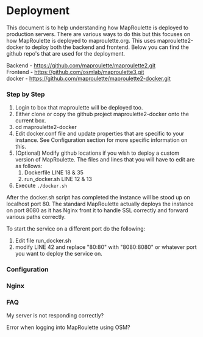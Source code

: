 # Deployment

This document is to help understanding how MapRoulette is deployed to production servers. There are various ways to do this but this focuses on how MapRoulette is deployed to maproulette.org. This uses maproulette2-docker to deploy both the backend and frontend. Below you can find the github repo's that are used for the deployment.

Backend - https://github.com/maproulette/maproulette2.git<br/>
Frontend - https://github.com/osmlab/maproulette3.git<br/>
docker - https://github.com/maproulette/maproulette2-docker.git

### Step by Step

1. Login to box that maproulette will be deployed too.
2. Either clone or copy the github project maproulette2-docker onto the current box.
3. cd maproulette2-docker
4. Edit docker.conf file and update properties that are specific to your instance. See Configuration section for more specific information on this.
5. (Optional) Modify github locations if you wish to deploy a custom version of MapRoulette. The files and lines that you will have to edit are as follows:
    1. Dockerfile LINE 18 & 35
    2. run_docker.sh LINE 12 & 13
6. Execute `./docker.sh`

After the docker.sh script has completed the instance will be stood up on localhost port 80. The standard MapRoulette actually deploys the instance on port 8080 as it has Nginx front it to handle SSL correctly and forward various paths correctly. 

To start the service on a different port do the following:
1. Edit file run_docker.sh
2. modify LINE 42 and replace "80:80" with "8080:8080" or whatever port you want to deploy the service on.

### Configuration

### Nginx

### FAQ

My server is not responding correctly?

Error when logging into MapRoulette using OSM?